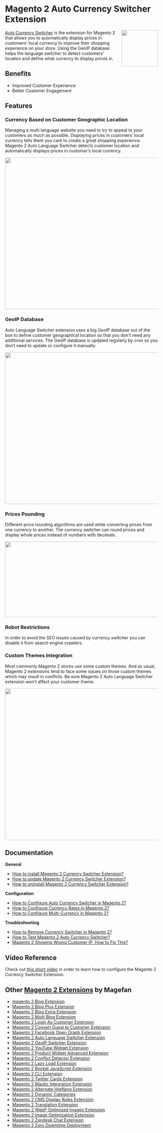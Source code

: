 # Magento 2 Auto Currency Switcher Extension
<img align="right" width="120" height="120" src="https://cm.magefan.com/mf_webp/jpg/media/catalog/product/cache/016c1dcfcd29d2b85ead3d1156d7ba11/i/c/icon-auto-currency-switcher_1.webp">

[Auto  Currency Switcher](https://magefan.com/magento-2-currency-switcher-auto-currency-by-country) is the extension for Magento 2 that allows you to automatically display prices in customers' local currency to improve their shopping experience on your store. Using the GeoIP database helps the language switcher to detect customers’ location and define what currency to display prices in.

## Benefits

* Improved Customer Experience
* Better Customer Engagement

## Features
### Currency Based on Customer Geographic Location

Managing a multi language website you need to try to appeal to your customers as much as possible. Displaying prices in customers’ local currency tells them you care to create a great shopping experience. Magento 2 Auto Language Switcher detects customer location and automatically displays prices in customer’s local currency.

<p align="center">
  <img width="800" height="500" src="https://cm.magefan.com/catalog/product/a/u/auto-currency-switcher-3-min.jpg">
</p>

### GeoIP Database

Auto Language Switcher extension uses a big GeoIP database out of the box to define customer geographical location so that you don't need any additional services. The GeoIP database is updated regularly by cron so you don’t need to update or configure it manually.

<p align="center">
  <img width="800" height="500" src="https://cm.magefan.com/catalog/product/m/a/magento-2-geoip-database.png">
</p>

### Prices Pounding

Different price rounding algorithms are used while converting prices from one currency to another. The currency switcher can round prices and display whole prices instead of numbers with decimals.

<p align="center">
  <img width="600" height="249" src="https://cm.magefan.com/mf_webp/png/media/wysiwyg/products/acs/magento2-rounding-prices.webp">
</p>

### Robot Restrictions

In order to avoid the SEO issues caused by currency switcher you can disable it from search engine crawlers.

### Custom Themes Integration

Most commonly Magento 2 stores use some custom themes. And as usual, Magento 2 extensions tend to face some issues on those custom themes which may result in conflicts. Be sure Magento 2 Auto Language Switcher extension won’t affect your customer theme.
<p align="center">
  <img width="800" height="500" src="https://cm.magefan.com/catalog/product/a/u/auto-currency-switcher-1-min.jpg">
</p>


## Documentation

**General**
* [How to install Magento 2 Currency Switcher Extension?](https://magefan.com/blog/magento2-auto-currency-switcher-extension-installation)
* [How to update Magento 2 Currency Switcher Extension?](https://magefan.com/blog/update-magefan-auto-currency-switcher-extension)
* [How to uninstall Magento 2 Currency Switcher Extension?](https://magefan.com/blog/uninstall-magefan-auto-currency-switcher-extension)

**Configuration**
* [How to Configure Auto Currency Switcher in Magento 2?](https://magefan.com/blog/configure-magento2-auto-currency-switcher)
* [How to Configure Currency Rates in Magento 2?](https://magefan.com/blog/configure-currency-rates-in-magento-2)
* [How to Configure Multi-Currency in Magento 2?](https://magefan.com/blog/how-to-configure-multi-currency-in-magento-2)

**Troubleshooting**
* [How to Remove Currency Switcher in Magento 2?](https://magefan.com/how-to-remove-currency-switcher-in-magento-2)
* [How to Test Magento 2 Auto Currency Switcher?](https://magefan.com/blog/testing-magento-2-geo-currency-switcher)
* [Magento 2 Showing Wrong Customer IP. How to Fix This?](https://magefan.com/blog/magento-2-showing-wrong-customer-ip)

## Video Reference

Check out [this short video](https://www.youtube.com/watch?v=HQQzPeYMwUI) in order to learn how to configure the Magento 2 Currency Switcher Extension.

## Other [Magento 2 Extensions](https://magefan.com/magento2-extensions) by Magefan
  * [magento 2 Blog Extension](https://magefan.com/magento2-blog-extension)
  * [Magento 2 Blog Plus Extension](https://magefan.com/magento2-blog-extension/pricing)
  * [Magento 2 Blog Extra Extension](https://magefan.com/magento2-blog-extension/pricing)
  * [Magento 2 Multi Blog Extension](https://magefan.com/magento-2-multi-blog-extension)
  * [Magento 2 Login As Customer Extension](https://magefan.com/login-as-customer-magento-2-extension)
  * [Magento 2 Convert Guest to Customer Extension](https://magefan.com/magento2-convert-guest-to-customer)
  * [Magento 2 Facebook Open Graph Extension](https://magefan.com/magento-2-open-graph-extension-og-tags)
  * [Magento 2 Auto Language Switcher Extension](https://magefan.com/magento-2-auto-language-switcher)
  * [Magento 2 GeoIP Switcher Extension](https://magefan.com/magento-2-geoip-switcher-extension)
  * [Magento 2 YouTube Widget Extension](https://magefan.com/magento2-youtube-extension)
  * [Magento 2 Product Widget Advanced Extension](https://magefan.com/magento-2-product-widget)
  * [Magento 2 Conflict Detector Extension](https://magefan.com/magento2-conflict-detector)
  * [Magento 2 Lazy Load Extension](https://magefan.com/magento-2-image-lazy-load-extension)
  * [Magento 2 Rocket JavaScript Extension](https://magefan.com/rocket-javascript-deferred-javascript)
  * [Magento 2 CLI Extension](https://magefan.com/magento2-cli-extension)
  * [Magento 2 Twitter Cards Extension](https://magefan.com/magento-2-twitter-cards-extension)
  * [Magento 2 Mautic Integration Extension](https://magefan.com/magento-2-mautic-extension)
  * [Magento 2 Alternate Hreflang Extension](https://magefan.com/magento2-alternate-hreflang-extension)
  * [Magento 2 Dynamic Categories](https://magefan.com/magento-2-dynamic-categories)
  * [Magento 2 CMS Display Rules Extension](https://magefan.com/magento-2-cms-display-rules-extension)
  * [Magento 2 Translation Extension](https://magefan.com/magento-2-translation-extension)
  * [Magento 2 WebP Optimized Images Extension](https://magefan.com/magento-2-webp-optimized-images)
  * [Magento 2 Image Optimization Extension](https://magefan.com/magento-2-image-optimization-extension)
  * [Magento 2 Zendesk Chat Extension](https://magefan.com/magento-2-zendesk-chat-extension)
  * [Magento 2 Zero Downtime Deployment](https://magefan.com/blog/magento-2-zero-downtime-deployment)
